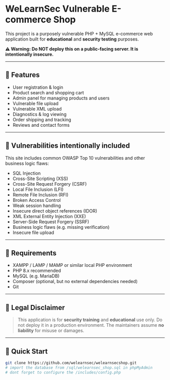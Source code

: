 # WeLearnSec Vulnerable E-commerce Shop

This project is a purposely vulnerable PHP + MySQL e-commerce web application built for **educational** and **security testing** purposes.  

**⚠️ Warning: Do NOT deploy this on a public-facing server. It is intentionally insecure.**

---

## 📌 Features

- User registration & login
- Product search and shopping cart
- Admin panel for managing products and users
- Vulnerable file upload
- Vulnerable XML upload
- Diagnostics & log viewing
- Order shipping and tracking
- Reviews and contact forms

---

## 📌 Vulnerabilities intentionally included

This site includes common OWASP Top 10 vulnerabilities and other business logic flaws:

- SQL Injection
- Cross-Site Scripting (XSS)
- Cross-Site Request Forgery (CSRF)
- Local File Inclusion (LFI)
- Remote File Inclusion (RFI)
- Broken Access Control
- Weak session handling
- Insecure direct object references (IDOR)
- XML External Entity Injection (XXE)
- Server-Side Request Forgery (SSRF)
- Business logic flaws (e.g. missing verification)
- Insecure file upload

---

## 📌 Requirements

- XAMPP / LAMP / MAMP or similar local PHP environment
- PHP 8.x recommended
- MySQL (e.g. MariaDB)  
- Composer (optional, but no external dependencies needed)
- Git

---

## 📌 Legal Disclaimer

> This application is for **security training** and **educational** use only. Do not deploy it in a production environment. The maintainers assume **no liability** for misuse or damages.

---

## 📌 Quick Start

```bash
git clone https://github.com/welearnsec/welearnsecshop.git
# import the database from /sql/welearnsec_shop.sql in phpMyAdmin
# dont forget to configure the /includes/config.php